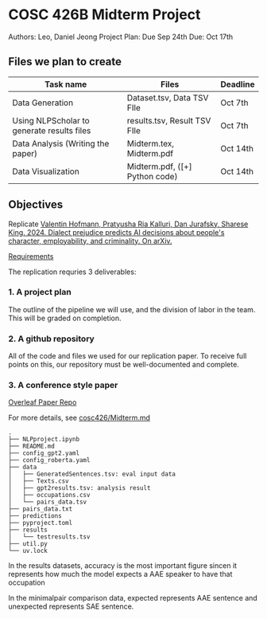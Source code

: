 # COSC 426B Midterm Project

Authors: Leo, Daniel Jeong
Project Plan: Due Sep 24th
Due: Oct 17th

## Files we plan to create

| Task name                                  | Files                            | Deadline |
| ------------------------------------------ |  -------------------------------- | -------------------------------- |
| Data Generation                            | Dataset.tsv, Data TSV FIle       | Oct 7th |
| Using NLPScholar to generate results files | results.tsv, Result TSV FIle     | Oct 7th |
| Data Analysis (Writing the paper)          | Midterm.tex, Midterm.pdf         | Oct 14th|
| Data Visualization                         | Midterm.pdf, ([+] Python code)   | Oct 14th|

## Objectives

Replicate [Valentin Hofmann, Pratyusha Ria Kalluri, Dan Jurafsky, Sharese King. 2024. Dialect prejudice predicts AI decisions about people's character, employability, and criminality. On arXiv.](https://arxiv.org/pdf/2403.00742)

[Requirements](https://docs.google.com/presentation/d/1qzhyQkgqmuYo8k0Ie3q_xLzo9c1aGykxgPPZyaL4b5g/edit?slide=id.g37ba8565e88_0_433#slide=id.g37ba8565e88_0_433)

The replication requries 3 deliverables:

### 1. A project plan

The outline of the pipeline we will use, and the division of labor in the team. This will be graded on completion.

### 2. A github repository

All of the code and files we used for our replication paper. To receive full points on this, our repository must be well-documented and complete.  

### 3. A conference style paper

[Overleaf Paper Repo](https://www.overleaf.com/project/68c83ff54f587413df65d21e)

For more details, see [cosc426/Midterm.md](https://github.com/grushaprasad/cosc426/blob/main/Midterm.md)

```text
.
├── NLPproject.ipynb
├── README.md
├── config_gpt2.yaml
├── config_roberta.yaml
├── data
│   ├── GeneratedSentences.tsv: eval input data
│   ├── Texts.csv
│   ├── gpt2results.tsv: analysis result
│   ├── occupations.csv
│   └── pairs_data.tsv
├── pairs_data.txt
├── predictions
├── pyproject.toml
├── results
│   └── testresults.tsv
├── util.py
└── uv.lock
```

In the results datasets, accuracy is the most important figure sincen it represents how much the model expects a AAE speaker to have that occupation

In the minimalpair comparison data, expected represents AAE sentence and unexpected represents SAE sentence.
